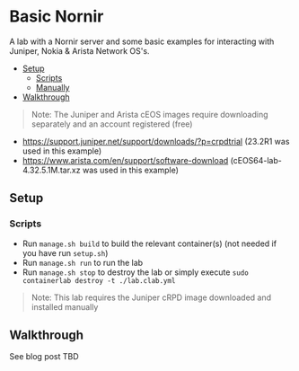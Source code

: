 # Basic Nornir

A lab with a Nornir server and some basic examples for interacting with Juniper, Nokia & Arista Network OS's. 

- [Setup](#setup)
  - [Scripts](#scripts)
  - [Manually](#manually)
- [Walkthrough](#walkthrough)

> Note: The Juniper and Arista cEOS images require downloading separately and an account registered (free)

- https://support.juniper.net/support/downloads/?p=crpdtrial (23.2R1 was used in this example)
- https://www.arista.com/en/support/software-download (cEOS64-lab-4.32.5.1M.tar.xz was used in this example)

## Setup

### Scripts

- Run `manage.sh build` to build the relevant container(s) (not needed if you have run `setup.sh`)
- Run `manage.sh run` to run the lab
- Run `manage.sh stop` to destroy the lab or simply execute `sudo containerlab destroy -t ./lab.clab.yml`

> Note: This lab requires the Juniper cRPD image downloaded and installed manually

## Walkthrough

See blog post TBD
